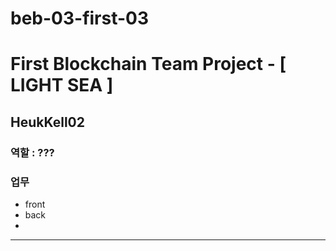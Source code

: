 # beb-03-first-03

# First Blockchain Team Project - [ LIGHT SEA ]

## HeukKell02
### 역할 : ???
### 업무
- front
- back
- 
----------------------------------